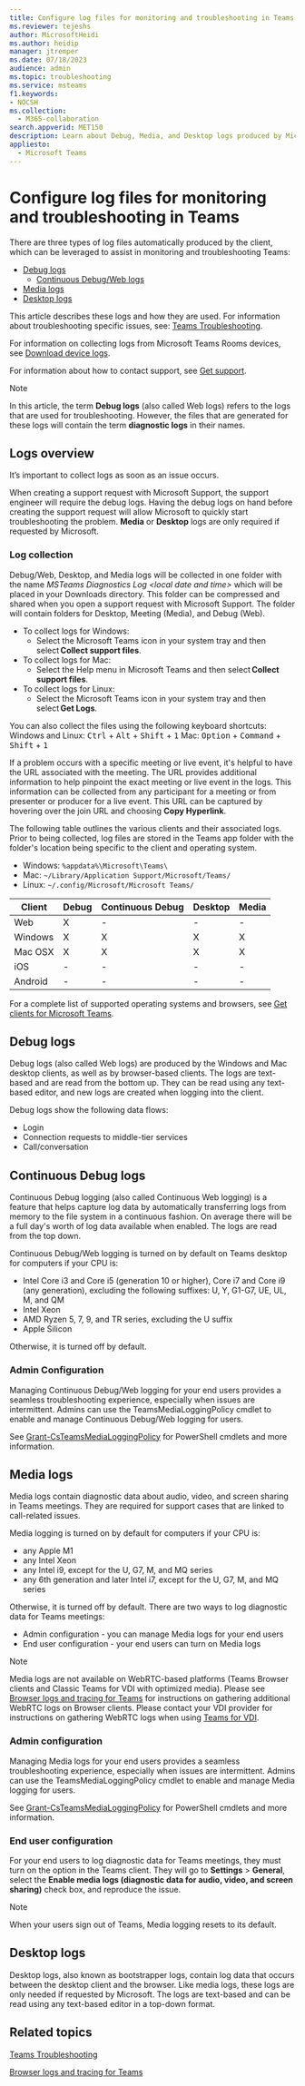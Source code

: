 ```yaml
---
title: Configure log files for monitoring and troubleshooting in Teams
ms.reviewer: tejeshs
author: MicrosoftHeidi
ms.author: heidip
manager: jtremper
ms.date: 07/18/2023
audience: admin
ms.topic: troubleshooting
ms.service: msteams
f1.keywords:
- NOCSH
ms.collection:
  - M365-collaboration
search.appverid: MET150
description: Learn about Debug, Media, and Desktop logs produced by Microsoft Teams, where they can be found, and how they can help with monitoring and troubleshooting.
appliesto:
  - Microsoft Teams
---
```


# Configure log files for monitoring and troubleshooting in Teams

There are three types of log files automatically produced by the client, which can be leveraged to assist in monitoring and troubleshooting Teams:

- [Debug logs](#debug-logs)
  - [Continuous Debug/Web logs](#continuous-debug-logs)
- [Media logs](#media-logs)
- [Desktop logs](#desktop-logs)

This article describes these logs and how they are used. For information about troubleshooting specific issues, see: [Teams Troubleshooting](/MicrosoftTeams/troubleshoot/teams).

For information on collecting logs from Microsoft Teams Rooms devices, see [Download device logs](/microsoftteams/rooms/rooms-manage#download-device-logs).

For information about how to contact support, see [Get support](/microsoft-365/business-video/get-help-support).

> [!NOTE]
> In this article, the term **Debug logs** (also called Web logs) refers to the logs that are used for troubleshooting. However, the files that are generated for these logs will contain the term **diagnostic logs** in their names.

## Logs overview

It’s important to collect logs as soon as an issue occurs.

When creating a support request with Microsoft Support, the support engineer will require the debug logs. Having the debug logs on hand before creating the support request will allow Microsoft to quickly start troubleshooting the problem. **Media** or **Desktop** logs are only required if requested by Microsoft.

### Log collection

Debug/Web, Desktop, and Media logs will be collected in one folder with the name _MSTeams Diagnostics Log \<local date and time\>_ which will be placed in your Downloads directory. This folder can be compressed and shared when you open a support request with Microsoft Support. The folder will contain folders for Desktop, Meeting (Media), and Debug (Web).

- To collect logs for Windows:
  - Select the Microsoft Teams icon in your system tray and then select **Collect support files**.
- To collect logs for Mac:
  - Select the Help menu in Microsoft Teams and then select **Collect support files**.
- To collect logs for Linux:
  - Select the Microsoft Teams icon in your system tray and then select **Get Logs**.

You can also collect the files using the following keyboard shortcuts:
Windows and Linux: <kbd>Ctrl</kbd> + <kbd>Alt</kbd> + <kbd>Shift</kbd> + <kbd>1</kbd>
Mac: <kbd>Option</kbd> + <kbd>Command</kbd> + <kbd>Shift</kbd> + <kbd>1</kbd>

If a problem occurs with a specific meeting or live event, it's helpful to have the URL associated with the meeting. The URL provides additional information to help pinpoint the exact meeting or live event in the logs. This information can be collected from any participant for a meeting or from presenter or producer for a live event. This URL can be captured by hovering over the join URL and choosing **Copy Hyperlink**.

The following table outlines the various clients and their associated logs. Prior to being collected, log files are stored in the Teams app folder with the folder's location being specific to the client and operating system.

- Windows: `%appdata%\Microsoft\Teams\`
- Mac: `~/Library/Application Support/Microsoft/Teams/`
- Linux: `~/.config/Microsoft/Microsoft Teams/`

|Client   |Debug    | Continuous Debug|Desktop  |Media    |
|---------|---------|-----------------|---------|---------|
|Web      |X        |-                |-        |-        |
|Windows  |X        |X                |X        |X        |
|Mac OSX  |X        |X                |X        |X        |
|iOS      |-        |-                |-        |-        |
|Android  |-        |-                |-        |-        |

For a complete list of supported operating systems and browsers, see [Get clients for Microsoft Teams](get-clients.md).

## Debug logs

Debug logs (also called Web logs) are produced by the Windows and Mac desktop clients, as well as by browser-based clients. The logs are text-based and are read from the bottom up. They can be read using any text-based editor, and new logs are created when logging into the client.

Debug logs show the following data flows:

- Login
- Connection requests to middle-tier services
- Call/conversation

## Continuous Debug logs

Continuous Debug logging (also called Continuous Web logging) is a feature that helps capture log data by automatically transferring logs from memory to the file system in a continuous fashion. On average there will be a full day's worth of log data available when enabled. The logs are read from the top down.

Continuous Debug/Web logging is turned on by default on Teams desktop for computers if your CPU is:

- Intel Core i3 and Core i5 (generation 10 or higher), Core i7 and Core i9 (any generation), excluding the following suffixes: U, Y, G1-G7, UE, UL, M, and QM
- Intel Xeon
- AMD Ryzen 5, 7, 9, and TR series, excluding the U suffix
- Apple Silicon

Otherwise, it is turned off by default.

### Admin Configuration

Managing Continuous Debug/Web logging for your end users provides a seamless troubleshooting experience, especially when issues are intermittent. Admins can use the TeamsMediaLoggingPolicy cmdlet to enable and manage Continuous Debug/Web logging for users.

See [Grant-CsTeamsMediaLoggingPolicy](/powershell/module/teams/grant-csteamsmedialoggingpolicy) for PowerShell cmdlets and more information.

## Media logs

Media logs contain diagnostic data about audio, video, and screen sharing in Teams meetings. They are required for support cases that are linked to call-related issues.

Media logging is turned on by default for computers if your CPU is:

- any Apple M1
- any Intel Xeon
- any Intel i9, except for the U, G7, M, and MQ series
- any 6th generation and later Intel i7, except for the U, G7, M, and MQ series

Otherwise, it is turned off by default. There are two ways to log diagnostic data for Teams meetings:

- Admin configuration - you can manage Media logs for your end users
- End user configuration - your end users can turn on Media logs

> [!NOTE]
> Media logs are not available on WebRTC-based platforms (Teams Browser clients and Classic Teams for VDI with optimized media).
> Please see [Browser logs and tracing for Teams](/microsoftteams/browser-logs-and-tracing-for-teams) for instructions on gathering additional WebRTC logs on Browser clients.
> Please contact your VDI provider for instructions on gathering WebRTC logs when using [Teams for VDI](/microsoftteams/teams-for-vdi).

### Admin configuration

Managing Media logs for your end users provides a seamless troubleshooting experience, especially when issues are intermittent. Admins can use the TeamsMediaLoggingPolicy cmdlet to enable and manage Media logging for users.

See [Grant-CsTeamsMediaLoggingPolicy](/powershell/module/teams/grant-csteamsmedialoggingpolicy) for PowerShell cmdlets and more information.

### End user configuration

For your end users to log diagnostic data for Teams meetings, they must turn on the option in the Teams client. They will go to **Settings** > **General**, select the **Enable media logs (diagnostic data for audio, video, and screen sharing)** check box, and reproduce the issue.

> [!NOTE]
> When your users sign out of Teams, Media logging resets to its default.

## Desktop logs

Desktop logs, also known as bootstrapper logs, contain log data that occurs between the desktop client and the browser. Like media logs, these logs are only needed if requested by Microsoft. The logs are text-based and can be read using any text-based editor in a top-down format.

## Related topics

[Teams Troubleshooting](/MicrosoftTeams/troubleshoot/teams)

[Browser logs and tracing for Teams](/MicrosoftTeams/browser-logs-and-tracing-for-teams)
